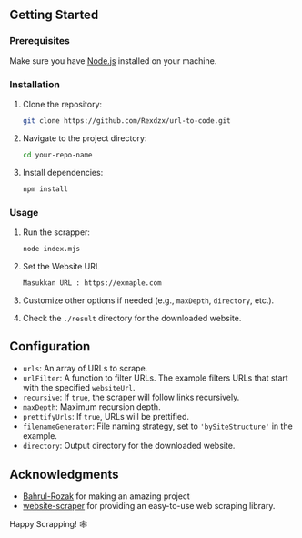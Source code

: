 ## Getting Started

### Prerequisites

Make sure you have [Node.js](https://nodejs.org/) installed on your machine.

### Installation

1. Clone the repository:

   ```bash
   git clone https://github.com/Rexdzx/url-to-code.git
   ```

2. Navigate to the project directory:

   ```bash
   cd your-repo-name
   ```

3. Install dependencies:

   ```bash
   npm install
   ```

### Usage

1. Run the scrapper:

   ```bash
   node index.mjs
   ```

2. Set the Website URL

   ```bash
   Masukkan URL : https://exmaple.com
   ```

3. Customize other options if needed (e.g., `maxDepth`, `directory`, etc.).

4. Check the `./result` directory for the downloaded website.

## Configuration

- `urls`: An array of URLs to scrape.
- `urlFilter`: A function to filter URLs. The example filters URLs that start with the specified `websiteUrl`.
- `recursive`: If `true`, the scraper will follow links recursively.
- `maxDepth`: Maximum recursion depth.
- `prettifyUrls`: If `true`, URLs will be prettified.
- `filenameGenerator`: File naming strategy, set to `'bySiteStructure'` in the example.
- `directory`: Output directory for the downloaded website.

## Acknowledgments

- [Bahrul-Rozak](https://github.com/Bahrul-Rozak) for making an amazing project
- [website-scraper](https://www.npmjs.com/package/website-scraper) for providing an easy-to-use web scraping library.

Happy Scrapping! 🕸️
